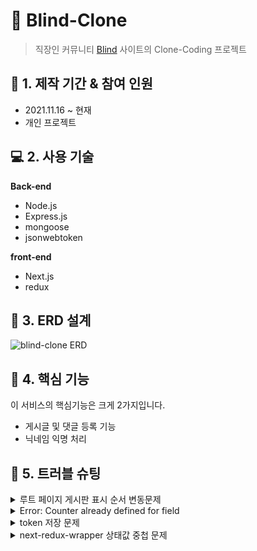 # :pushpin: Blind-Clone

> 직장인 커뮤니티 [Blind](https://www.teamblind.com/kr/) 사이트의 Clone-Coding 프로젝트

## :calendar: 1. 제작 기간 & 참여 인원

- 2021.11.16 ~ 현재
- 개인 프로젝트

## :computer: 2. 사용 기술

**Back-end**

- Node.js
- Express.js
- mongoose
- jsonwebtoken

**front-end**

- Next.js
- redux

## :hammer: 3. ERD 설계

![blind-clone ERD](https://user-images.githubusercontent.com/68040092/144699456-bb00e713-a660-453a-9206-05ff4eab7367.png)

## :dart: 4. 핵심 기능

이 서비스의 핵심기능은 크게 2가지입니다.

- 게시글 및 댓글 등록 기능
- 닉네임 익명 처리

## :rotating_light: 5. 트러블 슈팅

<details>
<summary>루트 페이지 게시판 표시 순서 변동문제</summary>
<div markdown="1">

- 기존 루트 페이지에서 매번 게시판 순서가 뒤죽박죽인 상태였습니다.
  - 데이터를 게시판의 고유 id 순서대로 정렬하여 받아옴으로서 해결하였습니다.

:pushpin: [코드 확인](https://github.com/Soujiro-a/blind-clone/blob/c9dc1addb10f321a3996f7c119a772314fcc6cba/server/router/board.js#L33)

</div>
</details>

<details>
<summary>Error: Counter already defined for field</summary>
<div markdown="1">

- mongoose-sequence 패키지를 사용하여 autoincrement를 생성하다 발생한 오류입니다.
- NodeJS 기반 서버에서는 발생하지 않던 오류였으나, NextJS로 서버를 통합하는 과정에서 발생하였습니다.
- autoincrement 생성 전에 컬렉션이 존재하지 않을때만 생성하도록 조건을 걸어주어 중복생성을 방지할 수 있었습니다.

:pushpin: [참고 링크](https://github.com/ramiel/mongoose-sequence/issues/100)
:pushpin: [코드 확인]()

</div>
</details>

<details>
<summary>token 저장 문제</summary>
<div markdown="1">

- 초기에는 localStorage에 저장하고 있었습니다.
- 그러나 getServerSideProps를 사용하여 데이터 Fetch를 시도할 때, localStorage에 접근할 수 없는 문제가 발생하였습니다.
- localStorage 토큰 저장 -> cookie 토큰 저장으로 수정하였습니다.
- 그리고, 사이트에 처음 엑세스 할 때 쿠키에 접근하여 토큰 값을 redux에 유저 상태값으로 저장하였습니다.
  - 해당 토큰을 axios 요청 시에 헤더에 담아 요청을 보내어 토큰을 해석하여 사용할 수 있게끔 하였습니다.

:pushpin: [참고 링크](https://lemontia.tistory.com/1012)
:pushpin: [코드 확인]()

</div>
</details>

<details>
<summary>next-redux-wrapper 상태값 중첩 문제</summary>
<div markdown="1">

- next-redux-wrapper로 Hydrate를 시켜줄 때마다 값이 중첩되어 나오고 있었습니다.

![redux 수정 전 상태](https://user-images.githubusercontent.com/68040092/144962247-d2557cd0-3cf1-4781-8d73-114e8f2579f4.png)

- Hydrate를 할 때의 데이터를 항상 state와 action 모두 그대로 반환하는게 문제였습니다.
- Hydrate단계에서 Object.assign 메소드를 사용하여 각 상태에 맞게 데이터를 수정한 후 반환해줌으로서 원하는 상태로 수정할 수 있었습니다.

![redux 수정 후 상태](https://user-images.githubusercontent.com/68040092/144962721-8db505e4-348c-43ec-bddb-b6477e10178d.png)

:pushpin: [참고 링크](https://lemontia.tistory.com/1012)

</div>
</details>

